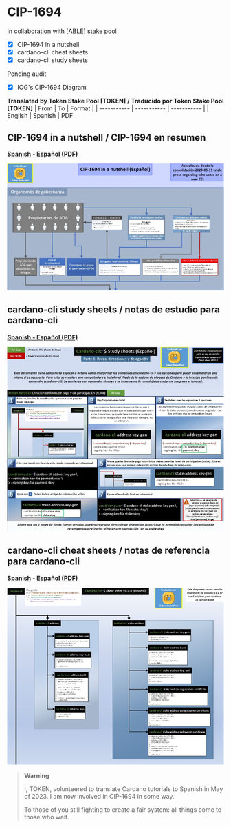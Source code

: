 # CIP-1694

In collaboration with [ABLE] stake pool

- [x] CIP-1694 in a nutshell
- [x] cardano-cli cheat sheets
- [x] cardano-cli study sheets

Pending audit
- [x] IOG's CIP-1694 Diagram

**Translated by Token Stake Pool [TOKEN] / Traducido por Token Stake Pool [TOKEN]**
| From | To | Format |
| ----------- | ----------- | ----------- |
| English | Spanish | PDF

## CIP-1694 in a nutshell / CIP-1694 en resumen
**[Spanish - Español (PDF)](https://github.com/tokenstakepool/CIP-1694/blob/main/CIP-1694%20in%20a%20Nutshell%20(2023-05-15%20Español).pdf)**


![CIP1694-in-a-nutshell](cip1694-nutshell.jpg)

## cardano-cli study sheets / notas de estudio para cardano-cli
**[Spanish - Español (PDF)](https://github.com/tokenstakepool/CIP-1694/blob/main/Cardano-cli%20Study%20sheet%20(Español).pdf)**

![cardano-cli study sheets](cardano-cli-study-sheets.jpg)

## cardano-cli cheat sheets / notas de referencia para cardano-cli
**[Spanish - Español (PDF)](https://github.com/tokenstakepool/CIP-1694/blob/main/Cardano-cli%20cheat%20sheet%20Español.pdf)**

![cardano-cli cheat sheets](cardano-cli-cheat-sheet.jpg)

> **Warning**
>
> I, TOKEN, volunteered to translate Cardano tutorials to Spanish in May of 2023.
> I am now involved in CIP-1694 in some way.
>
> To those of you still fighting to create a fair system:
> all things come to those who wait.

